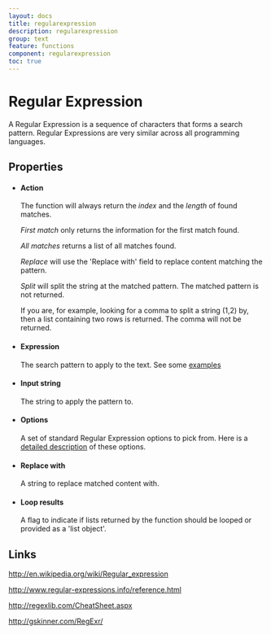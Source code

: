 ```yaml
---
layout: docs
title: regularexpression
description: regularexpression
group: text
feature: functions
component: regularexpression
toc: true
---
```

Regular Expression
=================

A Regular Expression is a sequence of characters that forms a search
pattern. Regular Expressions are very similar across all programming
languages.

Properties
----------

-  #### Action

    The function will always return the *index* and the *length* of
    found matches.

    *First match* only returns the information for the first match
    found.

    *All matches* returns a list of all matches found.

    *Replace* will use the 'Replace with' field to replace content
    matching the pattern.

    *Split* will split the string at the matched pattern. The matched
    pattern is not returned.

    If you are, for example, looking for a comma to split a string (1,2)
    by, then a list containing two rows is returned. The comma will not
    be returned.

-  #### Expression

    The search pattern to apply to the text. See some
    [examples](http://regexlib.com/)

-  #### Input string

    The string to apply the pattern to.

-  #### Options

    A set of standard Regular Expression options to pick from. Here is a
    [detailed
    description](http://msdn.microsoft.com/en-us/library/yd1hzczs.aspx)
    of these options.

-  #### Replace with

    A string to replace matched content with.

-  #### Loop results

    A flag to indicate if lists returned by the function should be
    looped or provided as a 'list object'.

Links
-----

<http://en.wikipedia.org/wiki/Regular_expression>

<http://www.regular-expressions.info/reference.html>

<http://regexlib.com/CheatSheet.aspx>

<http://gskinner.com/RegExr/>
